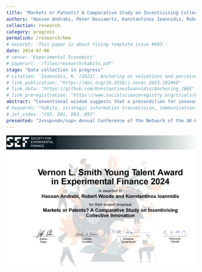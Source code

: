 ```yaml
---
title: "Markets or Patents? A Comparative Study on Incentivising Collective Innovation"
authors: "Hassan Andrabi, Peter Bossaerts, Konstantinos Ioannidis, Robert Woods, Nitin Yadan"
collection: research
category: progress
permalink: /research/kme
# excerpt: 'This paper is about fixing template issue #693.'
date: 2024-07-06
# venue: 'Experimental Economics'
# paperurl: '/files/research/habits.pdf'
stage: "Data collection in progress"
# citation: 'Ioannidis, K. (2023). Anchoring on valuations and perceived informativeness. <i>Journal of Behavioral and Experimental Economics</i>. 106(102060).'
# link_publication: "https://doi.org/10.1016/j.socec.2023.102060"
# link_data: "https://github.com/KonstantinosIoannidis/Anchoring_JBEE"
# link_preregistration: "https://www.socialscienceregistry.org/trials/6387"
abstract: "Conventional wisdom suggests that a precondition for innovation is sufficient incentive that the private benefits of innovation will justify the costs incurred by the inventor. Typically, this incentive is established through the acquisition of patents, which allow inventors to monopolise intellectual property for monetary gain. However, this restricts the circulation of new ideas and slows the pace of innovation. With an experiment, we test here the capacity of markets to overcome this shortcoming by incentivising individuals to collectively find solutions to a complex task that mirrors the complexity of producing innovations in the real world."
# keywords: "habits, strategic information transmission, communication, experiment"
# jel_codes: "C92, D01, D83, D91"
presented: "2<sup>nd</sup> Annual Conference of the Network of the UK-Based Experimental and Behavioural Economists (Sheffiled, 2025), 15<sup>th</sup> Society for Experimental Finance Conference (Maastricht, 2025), University of Vienna Behavioral/Experimental Seminar (Vienna, 2024), 14<sup>th</sup> Society for Experimental Finance Conference (Stavanger, 2024)"
---
```


![Award photo](/images/vernon_smith_award.jpeg)